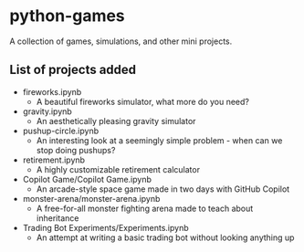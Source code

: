 # python-games
A collection of games, simulations, and other mini projects.

## List of projects added
* fireworks.ipynb
    * A beautiful fireworks simulator, what more do you need?
* gravity.ipynb
    * An aesthetically pleasing gravity simulator
* pushup-circle.ipynb
    * An interesting look at a seemingly simple problem - when can we stop doing pushups?
* retirement.ipynb
    * A highly customizable retirement calculator
* Copilot Game/Copilot Game.ipynb
    * An arcade-style space game made in two days with GitHub Copilot
* monster-arena/monster-arena.ipynb
    * A free-for-all monster fighting arena made to teach about inheritance
* Trading Bot Experiments/Experiments.ipynb
    * An attempt at writing a basic trading bot without looking anything up